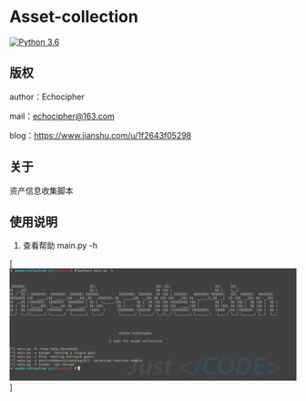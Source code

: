# Asset-collection

[![Python 3.6](https://img.shields.io/badge/python-3.6-yellow.svg)](https://www.python.org/)

## 版权 ##

author：Echocipher

mail：echocipher@163.com

blog：https://www.jianshu.com/u/1f2643f05298

## 关于 ##

资产信息收集脚本

## 使用说明 ##

1. 查看帮助 main.py -h

[![help](https://raw.githubusercontent.com/Echocipher/picture/master/asset-collection/help.png)]
